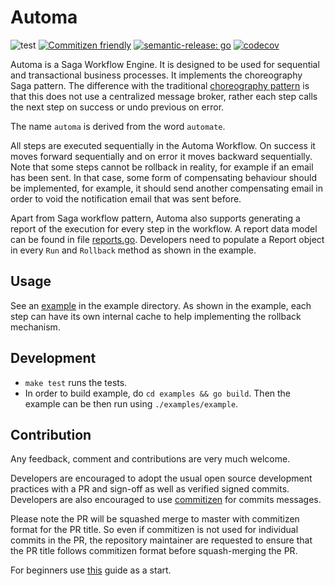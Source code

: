 # Automa
![test](https://github.com/automa-saga/automa/actions/workflows/test.yaml/badge.svg)
[![Commitizen friendly](https://img.shields.io/badge/commitizen-friendly-brightgreen.svg)](http://commitizen.github.io/cz-cli/)
[![semantic-release: go](https://img.shields.io/badge/semantic--release-go?logo=semantic-release)](https://github.com/semantic-release/semantic-release)
[![codecov](https://codecov.io/gh/automa-saga/automa/branch/master/graph/badge.svg?token=DMRN5J6TJW)](https://codecov.io/gh/automa-saga/automa)

Automa is a Saga Workflow Engine. It is designed to be used for sequential and transactional business processes. It 
implements the choreography Saga pattern. The difference with the traditional
[choreography pattern](https://learn.microsoft.com/en-us/azure/architecture/reference-architectures/saga/saga) is that 
this does not use a centralized message broker, rather each step calls the next step on success or undo previous on 
error. 

The name `automa` is derived from the word `automate`.

All steps are executed sequentially in the Automa Workflow. On success it moves forward sequentially and on error it moves
backward sequentially. Note that some steps cannot be rollback in reality, for example if an email has been sent. In that
case, some form of compensating behaviour should be implemented, for example, it should send another compensating email 
in order to void the notification email that was sent before.

Apart from Saga workflow pattern, Automa also supports generating a report of the execution for every step in the workflow. 
A report data model can be found in file [reports.go](https://github.com/automa-saga/automa/blob/master/reports.go). 
Developers need to populate a Report object in every `Run` and `Rollback` method as shown in the example. 

## Usage
See an [example](https://github.com/automa-saga/automa/blob/master/example/example.go) in the example directory. As shown 
in the example, each step can have its own internal cache to help implementing the rollback mechanism.

## Development
 - `make test` runs the tests. 
 - In order to build example, do `cd examples && go build`. Then the example can be then run using `./examples/example`.

## Contribution
Any feedback, comment and contributions are very much welcome. 

Developers are encouraged to adopt the usual open source development practices with a PR and sign-off as well as 
verified signed commits. Developers are also encouraged to use [commitizen](https://commitizen-tools.github.io/commitizen/) 
for commits messages.

Please note the PR will be squashed merge to master with commitizen format for the PR title. So even if commitizen is not
used for individual commits in the PR, the repository maintainer are requested to ensure that the PR title follows 
commitizen format before squash-merging the PR.

For beginners use [this](https://github.com/firstcontributions/first-contributions) guide as a start.
